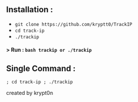 

## Installation :


* `git clone https://github.com/kryptt0/TrackIP`
* `cd track-ip`
* `./trackip`
#### > Run : `bash trackip or ./trackip`

## Single Command :
```
; cd track-ip ; ./trackip
```

created by krypt0n
